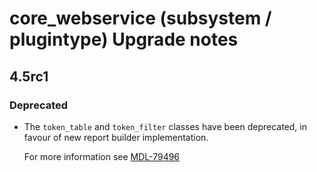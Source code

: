 # core_webservice (subsystem / plugintype) Upgrade notes

## 4.5rc1

### Deprecated

- The `token_table` and `token_filter` classes have been deprecated, in favour of new report builder implementation.

  For more information see [MDL-79496](https://tracker.moodle.org/browse/MDL-79496)
